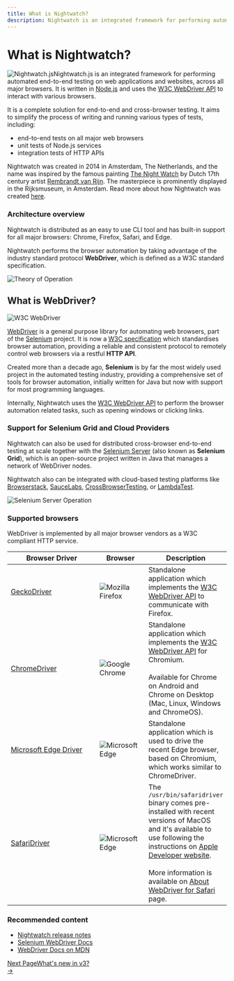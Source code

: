 ```yaml
---
title: What is Nightwatch?
description: Nightwatch is an integrated framework for performing automated end-to-end testing on web applications and websites, across all major browsers.
---
```


<div class="page-header"><h1>What is Nightwatch?</h1></div>

<img src="/images/nightwatch-circle.png" alt="Nightwatch.js" title="Nightwatch.js" id="whatis-logo" />Nightwatch.js is an integrated framework for performing automated end-to-end testing on web applications and websites, across all major browsers. It is written in [Node.js][1] and uses the [W3C WebDriver API][2] to interact with various browsers.

<p>It is a complete solution for end-to-end and cross-browser testing. It aims to simplify the process of writing and running various types of tests, including:</p>

<ul class="introduction">
    <li>end-to-end tests on all major web browsers</li>
    <li>unit tests of Node.js services</li>
    <li>integration tests of HTTP APIs</li>
</ul>

<p class="secondary-text">Nightwatch was created in 2014 in Amsterdam, The Netherlands, and the name was inspired by the famous painting <a href="https://www.rijksmuseum.nl/en/collection/SK-C-5">The Night Watch</a> by Dutch 17th century artist <a href="https://www.rembrandthuis.nl/en/meet-rembrandt/">Rembrandt van Rijn</a>. The masterpiece is prominently displayed in the Rijksmuseum, in Amsterdam. Read more about how Nightwatch was created <a href="/about">here</a>.</p>

### Architecture overview

Nightwatch is distributed as an easy to use CLI tool and has built-in support for all major browsers: Chrome, Firefox, Safari, and Edge.

Nightwatch performs the browser automation by taking advantage of the industry standard protocol **WebDriver**, which is defined as a W3C standard specification.

![Theory of Operation][image-1]

## What is WebDriver?

<p class="whatis-logo w3c-logo"><img src="https://www.w3.org/StyleSheets/TR/2016/logos/W3C" alt="W3C WebDriver" title="W3C WebDriver" class="whatis"></p>

[WebDriver][7] is a general purpose library for automating web browsers, part of the [Selenium][5] project. It is now a [W3C specification][10] which standardises browser automation, providing a reliable and consistent protocol to remotely control web browsers via a restful **HTTP API**.

Created more than a decade ago, **Selenium** is by far the most widely used project in the automated testing industry, providing a comprehensive set of tools for browser automation, initially written for Java but now with support for most programming languages.

Internally, Nightwatch uses the [W3C WebDriver API][6] to perform the browser automation related tasks, such as opening windows or clicking links.

### Support for Selenium Grid and Cloud Providers

Nightwatch can also be used for distributed cross-browser end-to-end testing at scale together with the [Selenium Server][13] (also known as **Selenium Grid**), which is an open-source project written in Java that manages a network of WebDriver nodes.

Nightwatch also can be integrated with cloud-based testing platforms like [Browserstack][14], [SauceLabs][15], [CrossBrowserTesting][16], or [LambdaTest][17].

![Selenium Server Operation][image-2]

### Supported browsers

WebDriver is implemented by all major browser vendors as a W3C compliant HTTP service.

<table class="table table-bordered table-striped">
<thead>
 <tr>
   <th style="width: 200px;">Browser Driver</th>
   <th style="width: 100px; text-align:center">Browser</th>
   <th>Description</th>
 </tr>
</thead>
<tbody>
  <tr>
    <td><a class="local-nav" href="/gettingstarted/installation/#install-geckodriver">GeckoDriver</a></td>
    <td class="browser"><img alt="Mozilla Firefox" src="https://nightwatchjs.org/img/logos/Firefox_Logo_2017.png"/></td>
    <td>Standalone application which implements the <a href="https://w3c.github.io/webdriver/#protocol">W3C WebDriver API</a> to communicate with Firefox.</td>
  </tr>

  <tr>
    <td><a class="local-nav" href="/gettingstarted/installation/#install-chromedriver">ChromeDriver</a></td>
    <td class="browser"><img alt="Google Chrome" src="https://nightwatchjs.org/img/logos/1200px-Google_Chrome_icon.svg.png"/></td>
    <td>Standalone application which implements the <a href="https://w3c.github.io/webdriver/#protocol">W3C WebDriver API</a> for Chromium.<br><br>Available for Chrome on Android and Chrome on Desktop (Mac, Linux, Windows and ChromeOS).</td>
  </tr>

  <tr>
     <td><a class="local-nav" href="/gettingstarted/installation/#install-microsoftedge">Microsoft Edge Driver</a></td>
     <td class="browser"><img alt="Microsoft Edge" src="https://nightwatchjs.org/img/logos/Microsoft_Edge_logo.svg.png"/></td>
     <td>Standalone application which is used to drive the recent Edge browser, based on Chromium, which works similar to ChromeDriver.</td>
  </tr>

  <tr>
    <td><a class="local-nav" href="/gettingstarted/installation/#install-safaridriver">SafariDriver</a></td>
    <td class="browser"><img alt="Microsoft Edge" src="https://nightwatchjs.org/img/logos/safari_icon_large_2x.png"/></td>
    <td>The <code>/usr/bin/safaridriver</code> binary comes pre-installed with recent versions of MacOS and it's available to use following the instructions on <a href="https://developer.apple.com/documentation/webkit/testing_with_webdriver_in_safari">Apple Developer website</a>.
    <br><br>More information is available on <a href="https://developer.apple.com/documentation/webkit/about_webdriver_for_safari" target="_blank">About WebDriver for Safari</a> page.
    </td>
  </tr>

 </tbody>
</table>

[1]:    https://nodejs.org/
[2]:    https://www.w3.org/TR/webdriver/
[3]:    https://github.com/SeleniumHQ/selenium/wiki/JsonWireProtocol
[4]:    /about
[5]:    https://selenium.dev/
[6]:    https://www.w3.org/TR/webdriver
[7]:    https://www.w3.org/TR/webdriver
[8]:    https://sites.google.com/a/chromium.org/chromedriver/
[9]:    https://github.com/mozilla/geckodriver
[10]:   https://www.w3.org/TR/webdriver/
[11]:   https://github.com/SeleniumHQ/selenium/wiki/JsonWireProtocol
[12]:   /gettingstarted/installation/#webdriver-service
[13]:   https://selenium.dev/downloads/
[14]:   https://www.browserstack.com/
[15]:   https://saucelabs.com/
[16]:   https://crossbrowsertesting.com/
[17]:   https://www.lambdatest.com/
[18]:   https://selenium.dev/downloads/
[19]:   https://selenium.dev/downloads/

[image-1]:  /img/operation.png
[image-2]:  /img/operation-cloud.png

### Recommended content
- [Nightwatch release notes](/guide/overview/whats-new.html)
- [Selenium WebDriver Docs](https://www.selenium.dev/documentation/webdriver/)
- [WebDriver Docs on MDN](https://developer.mozilla.org/en-US/docs/Web/WebDriver)

<div class="doc-pagination justify-content-end pt-40">
  <div class="next">
    <a href="https://nightwatchjs.org/guide/overview/whats-new-in-v3.html">
        <div class="d-flex flex-column"><span class="smallT">Next Page</span><span class="bigT">What's new in v3?</span></div>
        <span>→</span>
    </a>
  </div>
</div>

